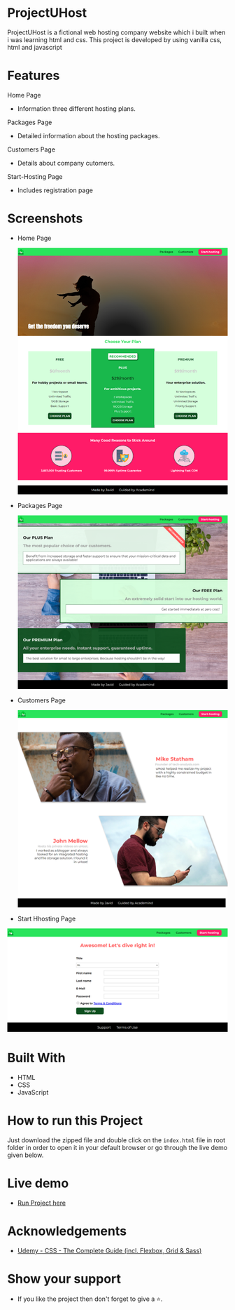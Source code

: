 # ProjectUHost

ProjectUHost is a fictional web hosting company website which i built when i was learning html and css. This project is developed by using vanilla css, html and javascript

# Features

Home Page

- Information three different hosting plans.

Packages Page

- Detailed information about the hosting packages.

Customers Page

- Details about company cutomers.

Start-Hosting Page

- Includes registration page

# Screenshots

- Home Page

  ![Home Page](screenshots/home-page.png)

- Packages Page

  ![Packages Page](screenshots/packages-page.png)

- Customers Page

  ![Customers Page](screenshots/customers-page.png)

- Start Hhosting Page

![Start Hosting Page](screenshots/starthosting-page.png)

# Built With

- HTML
- CSS
- JavaScript

# How to run this Project

Just download the zipped file and double click on the `index.html` file in root folder in order to open it in your default browser or go through the live demo given below.

# Live demo

- [Run Project here](https://javidvajid.github.io/ProjectUhost/)

# Acknowledgements

- [Udemy - CSS - The Complete Guide (incl. Flexbox, Grid & Sass)](https://www.udemy.com/course/css-the-complete-guide-incl-flexbox-grid-sass/)

# Show your support

- If you like the project then don't forget to give a ⭐.
